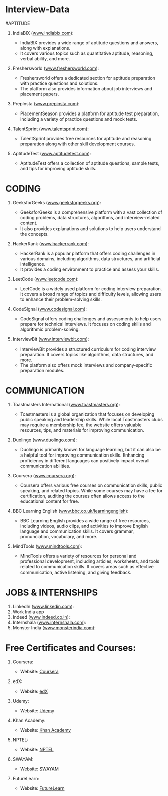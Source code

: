 # Interview-Data

#APTITUDE

1. IndiaBIX (www.indiabix.com):
   - IndiaBIX provides a wide range of aptitude questions and answers, along with explanations.
   - It covers various topics such as quantitative aptitude, reasoning, verbal ability, and more.

2. Freshersworld (www.freshersworld.com):
   - Freshersworld offers a dedicated section for aptitude preparation with practice questions and solutions.
   - The platform also provides information about job interviews and placement papers.

3. PrepInsta (www.prepinsta.com):
   - PlacementSeason provides a platform for aptitude test preparation, including a variety of practice questions and mock tests.

4. TalentSprint (www.talentsprint.com):
   - TalentSprint provides free resources for aptitude and reasoning preparation along with other skill development courses.

5. AptitudeTest (www.aptitudetest.com):
   - AptitudeTest offers a collection of aptitude questions, sample tests, and tips for improving aptitude skills.

# CODING

1. GeeksforGeeks (www.geeksforgeeks.org):
   - GeeksforGeeks is a comprehensive platform with a vast collection of coding problems, data structures, algorithms, and interview-related content.
   - It also provides explanations and solutions to help users understand the concepts.

2. HackerRank (www.hackerrank.com):
   - HackerRank is a popular platform that offers coding challenges in various domains, including algorithms, data structures, and artificial intelligence.
   - It provides a coding environment to practice and assess your skills.

3. LeetCode (www.leetcode.com):
   - LeetCode is a widely used platform for coding interview preparation. It covers a broad range of topics and difficulty levels, allowing users to enhance their problem-solving skills.

4. CodeSignal (www.codesignal.com):
   - CodeSignal offers coding challenges and assessments to help users prepare for technical interviews. It focuses on coding skills and algorithmic problem-solving.

5. InterviewBit (www.interviewbit.com):
   - InterviewBit provides a structured curriculum for coding interview preparation. It covers topics like algorithms, data structures, and more.
   - The platform also offers mock interviews and company-specific preparation modules.


# COMMUNICATION

1. Toastmasters International (www.toastmasters.org):
   - Toastmasters is a global organization that focuses on developing public speaking and leadership skills. While local Toastmasters clubs may require a membership fee, the website offers valuable resources, tips, and materials for improving communication.

2. Duolingo (www.duolingo.com):
   - Duolingo is primarily known for language learning, but it can also be a helpful tool for improving communication skills. Enhancing proficiency in different languages can positively impact overall communication abilities.

3. Coursera (www.coursera.org):
   - Coursera offers various free courses on communication skills, public speaking, and related topics. While some courses may have a fee for certification, auditing the courses often allows access to the educational content for free.

4. BBC Learning English (www.bbc.co.uk/learningenglish):
   - BBC Learning English provides a wide range of free resources, including videos, audio clips, and activities to improve English language and communication skills. It covers grammar, pronunciation, vocabulary, and more.

5. MindTools (www.mindtools.com):
   - MindTools offers a variety of resources for personal and professional development, including articles, worksheets, and tools related to communication skills. It covers areas such as effective communication, active listening, and giving feedback.

# JOBS & INTERNSHIPS

1. LinkedIn (www.linkedin.com):
2. Work India app
3. Indeed (www.indeed.co.in):
4. Internshala (www.internshala.com):
5. Monster India (www.monsterindia.com):

# Free Certificates and Courses:

1. Coursera:
   - Website: [Coursera](https://www.coursera.org/)

2. edX:
   - Website: [edX](https://www.edx.org/)

3. Udemy:
   - Website: [Udemy](https://www.udemy.com/)

4. Khan Academy:
   - Website: [Khan Academy](https://www.khanacademy.org/)

5. NPTEL:
   - Website: [NPTEL](https://nptel.ac.in/)

6. SWAYAM:
   - Website: [SWAYAM](https://swayam.gov.in/)

7. FutureLearn:
   - Website: [FutureLearn](https://www.futurelearn.com/)










